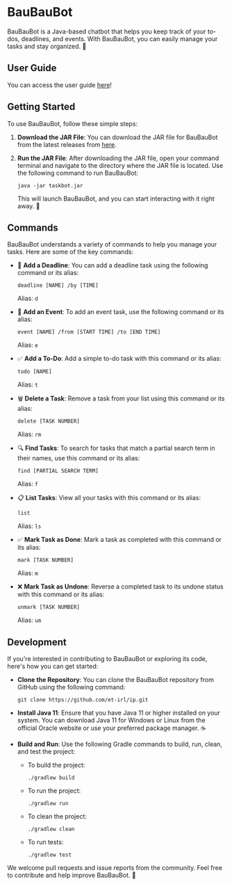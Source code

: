 # BauBauBot

BauBauBot is a Java-based chatbot that helps you keep track of your to-dos, deadlines, and events. With BauBauBot, you can easily manage your tasks and stay organized. 🤖

## User Guide

You can access the user guide [here](https://et-irl.github.io/ip/)!

## Getting Started

To use BauBauBot, follow these simple steps:

1. **Download the JAR File**: You can download the JAR file for BauBauBot from the latest releases from [here](https://github.com/et-irl/ip/releases).

2. **Run the JAR File**: After downloading the JAR file, open your command terminal and navigate to the directory where the JAR file is located. Use the following command to run BauBauBot:

   ```
   java -jar taskbot.jar
   ```

   This will launch BauBauBot, and you can start interacting with it right away. 🚀

## Commands

BauBauBot understands a variety of commands to help you manage your tasks. Here are some of the key commands:

- 📅 **Add a Deadline**: You can add a deadline task using the following command or its alias:
  
  ```
  deadline [NAME] /by [TIME]
  ```

  Alias: `d` 

- 📆 **Add an Event**: To add an event task, use the following command or its alias:
  
  ```
  event [NAME] /from [START TIME] /to [END TIME]
  ```

  Alias: `e`

- ✅ **Add a To-Do**: Add a simple to-do task with this command or its alias:
  
  ```
  todo [NAME]
  ```

  Alias: `t`

- 🗑️ **Delete a Task**: Remove a task from your list using this command or its alias:
  
  ```
  delete [TASK NUMBER]
  ```

  Alias: `rm`

- 🔍 **Find Tasks**: To search for tasks that match a partial search term in their names, use this command or its alias:
  
  ```
  find [PARTIAL SEARCH TERM]
  ```

  Alias: `f`

- 📋 **List Tasks**: View all your tasks with this command or its alias:
  
  ```
  list
  ```

  Alias: `ls`

- ✅ **Mark Task as Done**: Mark a task as completed with this command or its alias:
  
  ```
  mark [TASK NUMBER]
  ```

  Alias: `m`

- ❌ **Mark Task as Undone**: Reverse a completed task to its undone status with this command or its alias:
  
  ```
  unmark [TASK NUMBER]
  ```

  Alias: `um`

## Development

If you're interested in contributing to BauBauBot or exploring its code, here's how you can get started:

- **Clone the Repository**: You can clone the BauBauBot repository from GitHub using the following command:

  ```
  git clone https://github.com/et-irl/ip.git
  ```

- **Install Java 11**: Ensure that you have Java 11 or higher installed on your system. You can download Java 11 for Windows or Linux from the official Oracle website or use your preferred package manager. ☕

- **Build and Run**: Use the following Gradle commands to build, run, clean, and test the project:

  - To build the project:

    ```
    ./gradlew build
    ```

  - To run the project:

    ```
    ./gradlew run
    ```

  - To clean the project:

    ```
    ./gradlew clean
    ```

  - To run tests:

    ```
    ./gradlew test
    ```

We welcome pull requests and issue reports from the community. Feel free to contribute and help improve BauBauBot. 🙌
